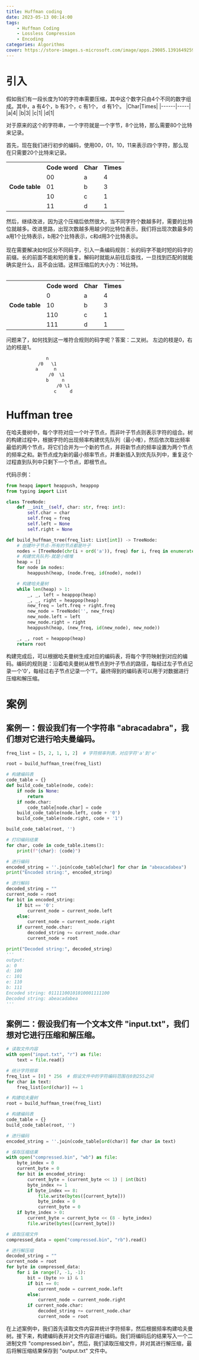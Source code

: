 ```yaml
---
title: Huffman coding
date: 2023-05-13 00:14:00
tags:
    - Huffman Coding
    - Lossless Compression
    - Encoding
categories: Algorithms
cover: https://store-images.s-microsoft.com/image/apps.29085.13916492596700196.f563a414-d055-4b56-9e94-9a27da6aa664.c648acf2-06f0-479e-982c-566e5044bbed
---
```


# 引入
假如我们有一段长度为10的字符串需要压缩，其中这个数字只由4个不同的数字组成。其中，a 有4个，b 有3个，c 有1个， d 有1个。
|Char|Times|
|------|-----|
|a|4|
|b|3|
|c|1|
|d|1|

对于原来的这个的字符串，一个字符就是一个字节，8个比特，那么需要80个比特来记录。

首先，现在我们进行初步的编码，使用00，01，10，11来表示四个字符，那么现在只需要20个比特来记录。
<table>
  <tr>
    <th rowspan="5">Code table</th>
    <th>Code word</th>
    <th>Char</th>
    <th>Times</th>
  </tr>
  <tr>
    <td>00</td>
    <td>a</td>
    <td>4</td>
  </tr>
  <tr>
    <td>01</td>
    <td>b</td>
    <td>3</td>
  </tr>
    <tr>
    <td>10</td>
    <td>c</td>
    <td>1</td>
  </tr>
    <tr>
    <td>11</td>
    <td>d</td>
    <td>1</td>
  </tr>
</table>
然后，继续改进，因为这个压缩后依然很大，当不同字符个数越多时，需要的比特位就越多。改进思路，出现次数越多用越少的比特位表示，我们将出现次数最多的a用1个比特表示，b用2个比特表示，c和d用3个比特表示。<br><br>
现在需要解决如何区分不同码字，引入一条编码规则：长的码字不能时短的码字的前缀。长的前面不能和短的重复。解码时就能从前往后查找，一旦找到匹配的就能确实是什么，且不会出错。这样压缩后的大小为：16比特。<br><br>

<table>
  <tr>
    <th rowspan="5">Code table</th>
    <th>Code word</th>
    <th>Char</th>
    <th>Times</th>
  </tr>
  <tr>
    <td>0</td>
    <td>a</td>
    <td>4</td>
  </tr>
  <tr>
    <td>10</td>
    <td>b</td>
    <td>3</td>
  </tr>
    <tr>
    <td>110</td>
    <td>c</td>
    <td>1</td>
  </tr>
    <tr>
    <td>111</td>
    <td>d</td>
    <td>1</td>
  </tr>
</table>

问题来了，如何找到这一堆符合规则的码字呢？答案：二叉树。
左边的枝是0，右边的枝是1。
```txt
               n
            /0   \1
           a      n
                /0  \1
               b     n
                   /0 \1
                  c     d               
```
# Huffman tree
在哈夫曼树中，每个字符对应一个叶子节点，而非叶子节点则表示字符的组合。树的构建过程中，根据字符的出现频率构建优先队列（最小堆），然后依次取出频率最低的两个节点，将它们合并为一个新的节点，并将新节点的频率设置为两个节点的频率之和。新节点成为新的最小频率节点，并重新插入到优先队列中，重复这个过程直到队列中只剩下一个节点，即根节点。

代码示例：
```python
from heapq import heappush, heappop
from typing import List

class TreeNode:
    def __init__(self, char: str, freq: int):
        self.char = char
        self.freq = freq
        self.left = None
        self.right = None

def build_huffman_tree(freq_list: List[int]) -> TreeNode:
    # 创建叶子节点-所有的节点都是叶子
    nodes = [TreeNode(chr(i + ord('a')), freq) for i, freq in enumerate(freq_list) if freq > 0]
    # 构建优先队列-就是小根堆
    heap = []
    for node in nodes:
        heappush(heap, (node.freq, id(node), node))

    # 构建哈夫曼树
    while len(heap) > 1:
        _, _, left = heappop(heap)
        _, _, right = heappop(heap)
        new_freq = left.freq + right.freq
        new_node = TreeNode('', new_freq)
        new_node.left = left
        new_node.right = right
        heappush(heap, (new_freq, id(new_node), new_node))

    _, _, root = heappop(heap)
    return root
```
构建完成后，可以根据哈夫曼树生成对应的编码表，将每个字符映射到对应的编码。编码的规则是：沿着哈夫曼树从根节点到叶子节点的路径，每经过左子节点记录一个'0'，每经过右子节点记录一个'1'。最终得到的编码表可以用于对数据进行压缩和解压缩。

# 案例
## 案例一：假设我们有一个字符串 "abracadabra"，我们想对它进行哈夫曼编码。
```python
freq_list = [5, 2, 1, 1, 2]  # 字符频率列表，对应字符'a'到'e'

root = build_huffman_tree(freq_list)

# 构建编码表
code_table = {}
def build_code_table(node, code):
    if node is None:
        return
    if node.char:
        code_table[node.char] = code
    build_code_table(node.left, code + '0')
    build_code_table(node.right, code + '1')

build_code_table(root, '')

# 打印编码结果
for char, code in code_table.items():
    print(f"{char}: {code}")

# 进行编码
encoded_string = ''.join(code_table[char] for char in "abeacadabea")
print("Encoded string:", encoded_string)

# 进行解码
decoded_string = ""
current_node = root
for bit in encoded_string:
    if bit == '0':
        current_node = current_node.left
    else:
        current_node = current_node.right
    if current_node.char:
        decoded_string += current_node.char
        current_node = root

print("Decoded string:", decoded_string)
'''
output:
a: 0
d: 100
c: 101
e: 110
b: 111
Encoded string: 01111100101010001111100
Decoded string: abeacadabea
'''
```
## 案例二：假设我们有一个文本文件 "input.txt"，我们想对它进行压缩和解压缩。
```python
# 读取文件内容
with open("input.txt", "r") as file:
    text = file.read()

# 统计字符频率
freq_list = [0] * 256  # 假设文件中的字符编码范围在0到255之间
for char in text:
    freq_list[ord(char)] += 1

# 构建哈夫曼树
root = build_huffman_tree(freq_list)

# 构建编码表
code_table = {}
build_code_table(root, '')

# 进行编码
encoded_string = ''.join(code_table[ord(char)] for char in text)

# 保存压缩结果
with open("compressed.bin", "wb") as file:
    byte_index = 0
    current_byte = 0
    for bit in encoded_string:
        current_byte = (current_byte << 1) | int(bit)
        byte_index += 1
        if byte_index == 8:
            file.write(bytes([current_byte]))
            byte_index = 0
            current_byte = 0
    if byte_index > 0:
        current_byte = current_byte << (8 - byte_index)
        file.write(bytes([current_byte]))

# 读取压缩文件
compressed_data = open("compressed.bin", "rb").read()

# 进行解压缩
decoded_string = ""
current_node = root
for byte in compressed_data:
    for i in range(7, -1, -1):
        bit = (byte >> i) & 1
        if bit == 0:
            current_node = current_node.left
        else:
            current_node = current_node.right
        if current_node.char:
            decoded_string += current_node.char
            current_node = root
```
在上述案例中，我们首先读取文件内容并统计字符频率，然后根据频率构建哈夫曼树。接下来，构建编码表并对文件内容进行编码。我们将编码后的结果写入一个二进制文件 "compressed.bin"。然后，我们读取压缩文件，并对其进行解压缩，最后将解压缩结果保存到 "output.txt" 文件中。